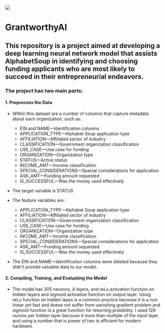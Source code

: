 ![](https://sos-ch-dk-2.exo.io/public-website-production-2022/filer_public_thumbnails/filer_public/72/b7/72b7892e-4826-4a92-848d-9d9fcdfb0768/hbp_team_proposes_new_categorisation_scheme_for_neuron-astrocyte_network_models-1.png__945x706_q85_subsampling-2.png)
# GrantworthyAI
## This repository is a project aimed at developing a deep learning neural network model that assists AlphabetSoup in identifying and choosing funding applicants who are most likely to succeed in their entrepreneurial endeavors.

### The project has two main parts:

#### 1. Preprocess the Data
- Within this dataset are a number of columns that capture metadata about each organization, such as:
    * EIN and NAME—Identification columns
    * APPLICATION_TYPE—Alphabet Soup application type
    * AFFILIATION—Affiliated sector of industry
    * CLASSIFICATION—Government organization classification
    * USE_CASE—Use case for funding
    * ORGANIZATION—Organization type
    * STATUS—Active status
    * INCOME_AMT—Income classification
    * SPECIAL_CONSIDERATIONS—Special considerations for application
    * ASK_AMT—Funding amount requested
    * IS_SUCCESSFUL—Was the money used effectively

- The target variable is STATUS
- The feature variables are:
    * APPLICATION_TYPE—Alphabet Soup application type
    * AFFILIATION—Affiliated sector of industry
    * CLASSIFICATION—Government organization classification
    * USE_CASE—Use case for funding
    * ORGANIZATION—Organization type
    * INCOME_AMT—Income classification
    * SPECIAL_CONSIDERATIONS—Special considerations for application
    * ASK_AMT—Funding amount requested
    * IS_SUCCESSFUL—Was the money used effectively
- The EIN and NAME—Identification columns were deleted because they didn't provide valuable data to our model.

#### 2. Compiling, Training, and Evaluating the Model
   - The model has 305 neurons, 4 layers, and reLu activation function on hidden layers and sigmoid activation function on output layer. Using reLu function on hidden layes is a common practice becouse it is a non linear yet fast  and doese not suffer from vanishing gradient problem and sigmoid function is a great function for returning probibility. I used 128 nurons per hidden layer becouse it more than multiple of the input layer and using a  number that is power of two is efficient for modern hardware. 


    
    
    
    
